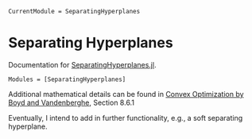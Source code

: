 ```@meta
CurrentModule = SeparatingHyperplanes
```

# Separating Hyperplanes

Documentation for [SeparatingHyperplanes.jl](https://github.com/dev10110/SeparatingHyperplanes.jl).


```@autodocs
Modules = [SeparatingHyperplanes]
```

Additional mathematical details can be found in [Convex Optimization by Boyd and Vandenberghe](https://web.stanford.edu/~boyd/cvxbook/), Section 8.6.1

Eventually, I intend to add in further functionality, e.g., a soft separating hyperplane. 
